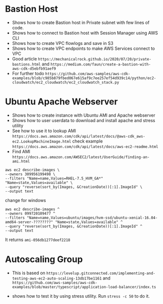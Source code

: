 # Bastion Host
* Shows how to create Bastion host in Private subnet with few lines of code.
* Shows how to connect to Bastion host with Session Manager using AWS CLI
* Shows how to create VPC flowlogs and save in S3
* Shows how to create VPC endpoints to make AWS Services connect to VPC
* Good article `https://mechanicalrock.github.io/2020/07/20/private-bastions.html` and `https://medium.com/faun/create-a-bastion-with-aws-cdk-d5ebfb91aef9`
* For further todo `https://github.com/aws-samples/aws-cdk-examples/blob/c985b879fbed067e615af9c7ee257ef54d939c14/python/ec2-cloudwatch/ec2_cloudwatch/ec2_cloudwatch_stack.py`
# Ubuntu Apache Webserver
* Shows how to create instance with Ubuntu AMI and Apache webserver
* Shows how to user userdata to download and install apache and stress utility
* See how to use it to lookup AMI `https://docs.aws.amazon.com/cdk/api/latest/docs/@aws-cdk_aws-ec2.LookupMachineImage.html` check example `https://docs.aws.amazon.com/cdk/api/latest/docs/aws-ec2-readme.html`
* Find AMI `https://docs.aws.amazon.com/AWSEC2/latest/UserGuide/finding-an-ami.html`

`aws ec2 describe-images \`      
    `--owners 309956199498 \`     
    `--filters "Name=name,Values=RHEL-7.5_HVM_GA*" "Name=state,Values=available" \`  
    `--query "reverse(sort_by(Images, &CreationDate))[:1].ImageId" \`      
    `--output text`      

change for windows

`aws ec2 describe-images ^`  
    `--owners 099720109477 ^`  
    `--filters "Name=name,Values=ubuntu/images/hvm-ssd/ubuntu-xenial-16.04-amd64-server-????????" "Name=state,Values=available" ^`  
    `--query "reverse(sort_by(Images, &CreationDate))[:1].ImageId" ^`  
    `--output text`  

It returns
`ami-056db1277deef2218`

# Autoscaling Group
* This is based on `https://levelup.gitconnected.com/implementing-and-testing-aws-ec2-auto-scaling-13db17be1161` and `https://github.com/aws-samples/aws-cdk-examples/blob/master/typescript/application-load-balancer/index.ts`  

* shows how to test it by using stress utility. Run `stress -c 50` to do it.
